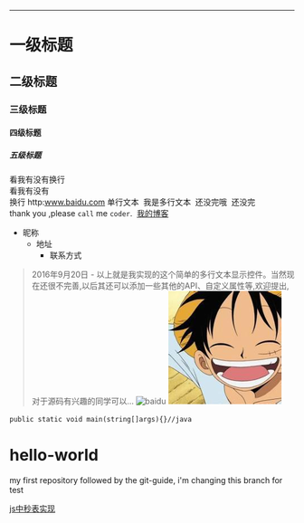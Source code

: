 


--------
# 一级标题
## 二级标题
### 三级标题
#### 四级标题
##### 五级标题
看我有没有换行<br>
看我有没有<br>换行
http:www.baidu.com
  单行文本
  我是多行文本
  还没完哦
  还没完
  <br>
  thank you ,please `call` me `coder`.
  [我的博客](http://www.cnblogs.com/gucan/ "悬停显示") 
* 昵称 
  * 地址
    * 联系方式
>2016年9月20日 - 以上就是我实现的这个简单的多行文本显示控件。当然现在还很不完善,以后其还可以添加一些其他的API、自定义属性等,欢迎提出,对于源码有兴趣的同学可以...
![baidu](http://www.baidu.com/images/logo.gif "百度logo")
![](https://github.com/cyanar/hello-world/raw/master/testpic/lufei.jpg)
```
public static void main(string[]args){}//java
```
# hello-world
my first repository
followed by the git-guide, i'm changing this branch for test



<a href="">js中秒表实现</a>
